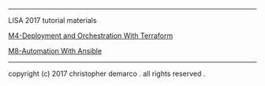 -----
LISA 2017 tutorial materials

[M4-Deployment and Orchestration With Terraform](terraform)

[M8-Automation With Ansible](ansible)

-----

copyright (c) 2017 christopher demarco . all rights reserved .

